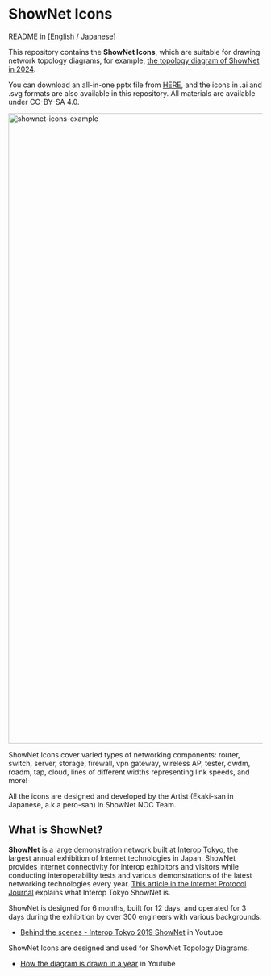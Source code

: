 
# ShowNet Icons

README in [[English](https://github.com/interop-tokyo-shownet/shownet-icons/blob/master/README.md) / [Japanese](https://github.com/interop-tokyo-shownet/shownet-icons/blob/master/README-ja.md)]

This repository contains the **ShowNet Icons**, which are suitable for
drawing network topology diagrams, for example, [the topology diagram of ShowNet in 2024](https://www.interop.jp/2024/assets/file/e-web.pdf).

You can download an all-in-one pptx file from [HERE](https://github.com/interop-tokyo-shownet/shownet-icons/raw/master/ShowNet%20Icons%202024%201.02.pptx),
and the icons in .ai and .svg formats are also available in this repository.
All materials are available under CC-BY-SA 4.0.

<img width="1250" alt="shownet-icons-example" src="https://github.com/interop-tokyo-shownet/shownet-icons/assets/184632/f5453688-2368-43bc-b21d-3fb11e80030d">


ShowNet Icons cover varied types of networking components:
router, switch, server, storage, firewall, vpn gateway, wireless AP,
tester, dwdm, roadm, tap, cloud, lines of different widths
representing link speeds, and more!

All the icons are designed and developed by the Artist (Ekaki-san in
Japanese, a.k.a pero-san) in ShowNet NOC Team.


## What is ShowNet?

**ShowNet** is a large demonstration network built at [Interop
Tokyo](https://interop.jp), the largest annual exhibition of Internet
technologies in Japan. ShowNet provides internet connectivity for
interop exhibitors and visitors while conducting interoperability
tests and various demonstrations of the latest networking technologies
every year. [This article in the Internet Protocol Journal](https://ipj.dreamhosters.com/wp-content/uploads/2025/04/281-ipj.pdf) explains what Interop Tokyo ShowNet is.

ShowNet is designed for 6 months, built for 12 days, and operated for
3 days during the exhibition by over 300 engineers with various
backgrounds.

- [Behind the scenes - Interop Tokyo 2019 ShowNet](https://www.youtube.com/watch?v=X-JhPs1T7sc) in Youtube

ShowNet Icons are designed and used for ShowNet Topology Diagrams.

- [How the diagram is drawn in a year](https://www.youtube.com/watch?v=HpnMzJkDpQg) in Youtube
